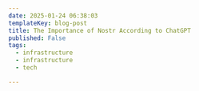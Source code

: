 ```yaml
---
date: 2025-01-24 06:38:03
templateKey: blog-post
title: The Importance of Nostr According to ChatGPT
published: False
tags:
  - infrastructure
  - infrastructure
  - tech

---
```



